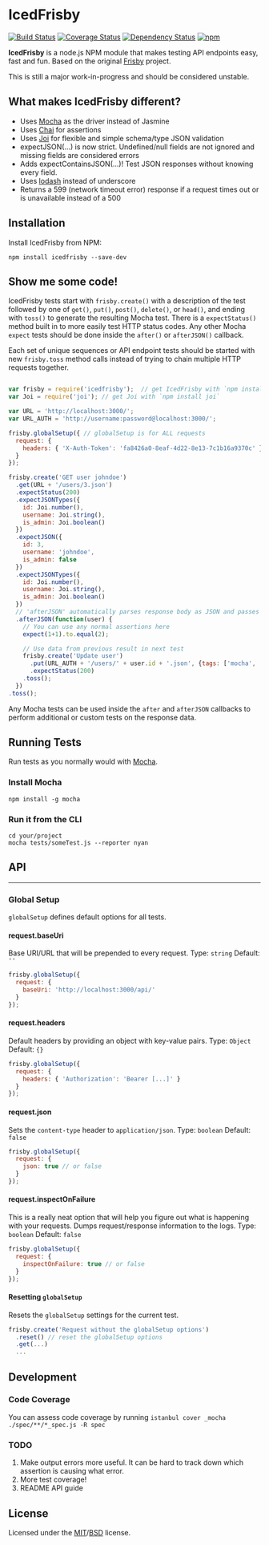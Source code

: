 # IcedFrisby

[![Build Status](https://travis-ci.org/RobertHerhold/IcedFrisby.svg)](https://travis-ci.org/RobertHerhold/IcedFrisby)
[![Coverage Status](https://coveralls.io/repos/RobertHerhold/IcedFrisby/badge.svg)](https://coveralls.io/r/RobertHerhold/IcedFrisby)
[![Dependency Status](https://gemnasium.com/RobertHerhold/IcedFrisby.svg)](https://gemnasium.com/RobertHerhold/IcedFrisby)
[![npm](https://img.shields.io/npm/v/icedfrisby.svg)](http://www.npmjs.com/package/icedfrisby)


**IcedFrisby** is a node.js NPM module that makes testing API endpoints easy, fast and fun. Based on the original [Frisby](https://github.com/vlucas/frisby) project.

This is still a major work-in-progress and should be considered unstable.

## What makes IcedFrisby different?
* Uses [Mocha](https://github.com/mochajs/mocha) as the driver instead of Jasmine
* Uses [Chai](https://github.com/chaijs/chai) for assertions
* Uses [Joi](https://github.com/hapijs/joi) for flexible and simple schema/type JSON validation
* expectJSON(...) is now strict. Undefined/null fields are not ignored and missing fields are considered errors
* Adds expectContainsJSON(...)! Test JSON responses without knowing every field.
* Uses [lodash](https://github.com/lodash/lodash) instead of underscore
* Returns a 599 (network timeout error) response if a request times out or is unavailable instead of a 500

## Installation

Install IcedFrisby from NPM:

    npm install icedfrisby --save-dev

## Show me some code!

IcedFrisby tests start with `frisby.create()` with a description of the test followed by one of `get()`, `put()`, `post()`, `delete()`, or `head()`, and ending with `toss()` to generate the resulting Mocha test. There is a `expectStatus()` method built in to more easily test HTTP status codes. Any other Mocha `expect` tests should be done inside the `after()` or `afterJSON()` callback.

Each set of unique sequences or API endpoint tests should be started with new `frisby.toss` method calls instead of trying to chain multiple HTTP requests together.

```javascript

var frisby = require('icedfrisby');  // get IcedFrisby with `npm install icedfrisby`
var Joi = require('joi'); // get Joi with `npm install joi`

var URL = 'http://localhost:3000/';
var URL_AUTH = 'http://username:password@localhost:3000/';

frisby.globalSetup({ // globalSetup is for ALL requests
  request: {
    headers: { 'X-Auth-Token': 'fa8426a0-8eaf-4d22-8e13-7c1b16a9370c' }
  }
});

frisby.create('GET user johndoe')
  .get(URL + '/users/3.json')
  .expectStatus(200)
  .expectJSONTypes({
    id: Joi.number(),
    username: Joi.string(),
    is_admin: Joi.boolean()
  })
  .expectJSON({
    id: 3,
    username: 'johndoe',
    is_admin: false
  })
  .expectJSONTypes({
    id: Joi.number(),
    username: Joi.string(),
    is_admin: Joi.boolean()
  })
  // 'afterJSON' automatically parses response body as JSON and passes it as an argument
  .afterJSON(function(user) {
  	// You can use any normal assertions here
  	expect(1+1).to.equal(2);

  	// Use data from previous result in next test
    frisby.create('Update user')
      .put(URL_AUTH + '/users/' + user.id + '.json', {tags: ['mocha', 'bdd']})
      .expectStatus(200)
    .toss();
  })
.toss();

```

Any Mocha tests can be used inside the `after` and `afterJSON` callbacks to perform additional or custom tests on the response data.

## Running Tests

Run tests as you normally would with [Mocha](https://github.com/mochajs/mocha).

### Install Mocha

    npm install -g mocha

### Run it from the CLI

    cd your/project
    mocha tests/someTest.js --reporter nyan

## API
---

### Global Setup

`globalSetup` defines default options for all tests.

#### request.baseUri
Base URI/URL that will be prepended to every request.
Type: `string`
Default: `''`

```javascript
frisby.globalSetup({
  request: {
    baseUri: 'http://localhost:3000/api/'
  }
});
```

#### request.headers
Default headers by providing an object with key-value pairs.
Type: `Object`
Default: `{}`

```javascript
frisby.globalSetup({
  request: {
    headers: { 'Authorization': 'Bearer [...]' }
  }
});
```

#### request.json
Sets the `content-type` header to `application/json`.
Type: `boolean`
Default: `false`

```javascript
frisby.globalSetup({
  request: {
    json: true // or false
  }
});
```

#### request.inspectOnFailure
This is a really neat option that will help you figure out what is happening with your requests. Dumps request/response information to the logs.
Type: `boolean`
Default: `false`

```javascript
frisby.globalSetup({
  request: {
    inspectOnFailure: true // or false
  }
});
```

#### Resetting `globalSetup`
Resets the `globalSetup` settings for the current test.

```javascript
frisby.create('Request without the globalSetup options')
  .reset() // reset the globalSetup options
  .get(...)
  ...
```


## Development

### Code Coverage
You can assess code coverage by running `istanbul cover _mocha ./spec/**/*_spec.js -R spec`

### TODO
1. Make output errors more useful. It can be hard to track down which assertion is causing what error.
1. More test coverage!
1. README API guide

## License
Licensed under the [MIT](http://opensource.org/licenses/MIT)/[BSD](http://opensource.org/licenses/BSD-3-Clause) license.

